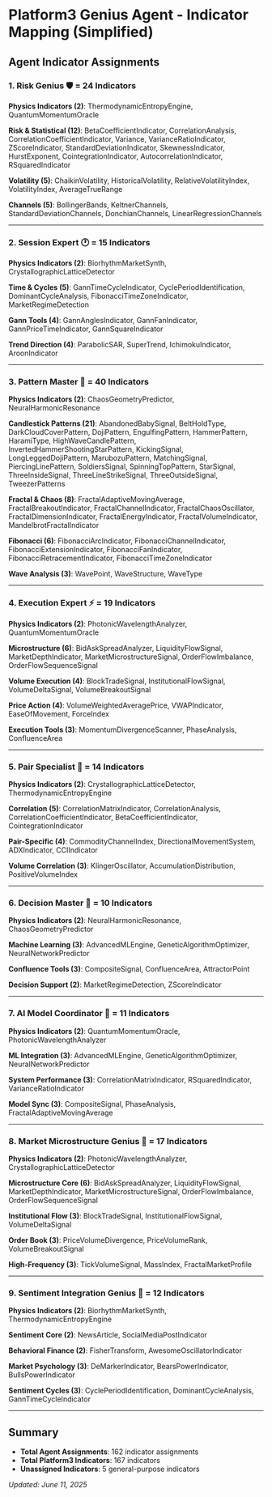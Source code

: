 # Platform3 Genius Agent - Indicator Mapping (Simplified)

## Agent Indicator Assignments

### 1. Risk Genius 🛡️ = 24 Indicators
**Physics Indicators (2)**: ThermodynamicEntropyEngine, QuantumMomentumOracle

**Risk & Statistical (12)**: BetaCoefficientIndicator, CorrelationAnalysis, CorrelationCoefficientIndicator, Variance, VarianceRatioIndicator, ZScoreIndicator, StandardDeviationIndicator, SkewnessIndicator, HurstExponent, CointegrationIndicator, AutocorrelationIndicator, RSquaredIndicator

**Volatility (5)**: ChaikinVolatility, HistoricalVolatility, RelativeVolatilityIndex, VolatilityIndex, AverageTrueRange

**Channels (5)**: BollingerBands, KeltnerChannels, StandardDeviationChannels, DonchianChannels, LinearRegressionChannels

---

### 2. Session Expert 🕐 = 15 Indicators
**Physics Indicators (2)**: BiorhythmMarketSynth, CrystallographicLatticeDetector

**Time & Cycles (5)**: GannTimeCycleIndicator, CyclePeriodIdentification, DominantCycleAnalysis, FibonacciTimeZoneIndicator, MarketRegimeDetection

**Gann Tools (4)**: GannAnglesIndicator, GannFanIndicator, GannPriceTimeIndicator, GannSquareIndicator

**Trend Direction (4)**: ParabolicSAR, SuperTrend, IchimokuIndicator, AroonIndicator

---

### 3. Pattern Master 🎯 = 40 Indicators
**Physics Indicators (2)**: ChaosGeometryPredictor, NeuralHarmonicResonance

**Candlestick Patterns (21)**: AbandonedBabySignal, BeltHoldType, DarkCloudCoverPattern, DojiPattern, EngulfingPattern, HammerPattern, HaramiType, HighWaveCandlePattern, InvertedHammerShootingStarPattern, KickingSignal, LongLeggedDojiPattern, MarubozuPattern, MatchingSignal, PiercingLinePattern, SoldiersSignal, SpinningTopPattern, StarSignal, ThreeInsideSignal, ThreeLineStrikeSignal, ThreeOutsideSignal, TweezerPatterns

**Fractal & Chaos (8)**: FractalAdaptiveMovingAverage, FractalBreakoutIndicator, FractalChannelIndicator, FractalChaosOscillator, FractalDimensionIndicator, FractalEnergyIndicator, FractalVolumeIndicator, MandelbrotFractalIndicator

**Fibonacci (6)**: FibonacciArcIndicator, FibonacciChannelIndicator, FibonacciExtensionIndicator, FibonacciFanIndicator, FibonacciRetracementIndicator, FibonacciTimeZoneIndicator

**Wave Analysis (3)**: WavePoint, WaveStructure, WaveType

---

### 4. Execution Expert ⚡ = 19 Indicators
**Physics Indicators (2)**: PhotonicWavelengthAnalyzer, QuantumMomentumOracle

**Microstructure (6)**: BidAskSpreadAnalyzer, LiquidityFlowSignal, MarketDepthIndicator, MarketMicrostructureSignal, OrderFlowImbalance, OrderFlowSequenceSignal

**Volume Execution (4)**: BlockTradeSignal, InstitutionalFlowSignal, VolumeDeltaSignal, VolumeBreakoutSignal

**Price Action (4)**: VolumeWeightedAveragePrice, VWAPIndicator, EaseOfMovement, ForceIndex

**Execution Tools (3)**: MomentumDivergenceScanner, PhaseAnalysis, ConfluenceArea

---

### 5. Pair Specialist 💱 = 14 Indicators
**Physics Indicators (2)**: CrystallographicLatticeDetector, ThermodynamicEntropyEngine

**Correlation (5)**: CorrelationMatrixIndicator, CorrelationAnalysis, CorrelationCoefficientIndicator, BetaCoefficientIndicator, CointegrationIndicator

**Pair-Specific (4)**: CommodityChannelIndex, DirectionalMovementSystem, ADXIndicator, CCIIndicator

**Volume Correlation (3)**: KlingerOscillator, AccumulationDistribution, PositiveVolumeIndex

---

### 6. Decision Master 🧠 = 10 Indicators
**Physics Indicators (2)**: NeuralHarmonicResonance, ChaosGeometryPredictor

**Machine Learning (3)**: AdvancedMLEngine, GeneticAlgorithmOptimizer, NeuralNetworkPredictor

**Confluence Tools (3)**: CompositeSignal, ConfluenceArea, AttractorPoint

**Decision Support (2)**: MarketRegimeDetection, ZScoreIndicator

---

### 7. AI Model Coordinator 🤖 = 11 Indicators
**Physics Indicators (2)**: QuantumMomentumOracle, PhotonicWavelengthAnalyzer

**ML Integration (3)**: AdvancedMLEngine, GeneticAlgorithmOptimizer, NeuralNetworkPredictor

**System Performance (3)**: CorrelationMatrixIndicator, RSquaredIndicator, VarianceRatioIndicator

**Model Sync (3)**: CompositeSignal, PhaseAnalysis, FractalAdaptiveMovingAverage

---

### 8. Market Microstructure Genius 🔬 = 17 Indicators
**Physics Indicators (2)**: PhotonicWavelengthAnalyzer, CrystallographicLatticeDetector

**Microstructure Core (6)**: BidAskSpreadAnalyzer, LiquidityFlowSignal, MarketDepthIndicator, MarketMicrostructureSignal, OrderFlowImbalance, OrderFlowSequenceSignal

**Institutional Flow (3)**: BlockTradeSignal, InstitutionalFlowSignal, VolumeDeltaSignal

**Order Book (3)**: PriceVolumeDivergence, PriceVolumeRank, VolumeBreakoutSignal

**High-Frequency (3)**: TickVolumeSignal, MassIndex, FractalMarketProfile

---

### 9. Sentiment Integration Genius 💭 = 12 Indicators
**Physics Indicators (2)**: BiorhythmMarketSynth, ThermodynamicEntropyEngine

**Sentiment Core (2)**: NewsArticle, SocialMediaPostIndicator

**Behavioral Finance (2)**: FisherTransform, AwesomeOscillatorIndicator

**Market Psychology (3)**: DeMarkerIndicator, BearsPowerIndicator, BullsPowerIndicator

**Sentiment Cycles (3)**: CyclePeriodIdentification, DominantCycleAnalysis, GannTimeCycleIndicator

---

## Summary
- **Total Agent Assignments**: 162 indicator assignments
- **Total Platform3 Indicators**: 167 indicators  
- **Unassigned Indicators**: 5 general-purpose indicators

*Updated: June 11, 2025*
